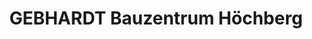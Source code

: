 ---
title: "GEBHARDT Bauzentrum Höchberg"
url: /hoechberg/gebhardt-bauzentrum-hoechberg/
shop: Baustoffe
---